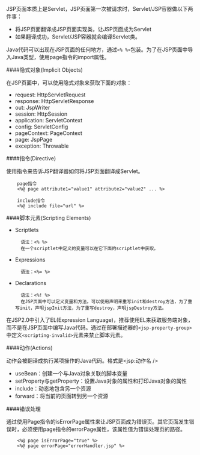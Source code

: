 JSP页面本质上是Servlet，JSP页面第一次被请求时，Servlet/JSP容器做以下两件事：

* 将JSP页面翻译成JSP页面实现类，让JSP页面成为Servlet
* 如果翻译成功，Servlet/JSP容器就会编译Servlet类。


Java代码可以出现在JSP页面的任何地方，通过`<% %>`包装。为了在JSP页面中导入Java类型，使用page指令的import属性。

####隐式对象(Implicit Objects)

在JSP页面中，可以使用隐式对象来获取下面的对象：

* request: HttpServletRequest
* response: HttpServletResponse
* out: JspWriter
* session: HttpSession
* application: ServletContext
* config: ServletConfig
* pageContext: PageContext
* page: JspPage
* exception: Throwable


####指令(Directive)

使用指令来告诉JSP翻译器如何将JSP页面翻译成Servlet。

		page指令
		<%@ page attribute1="value1" attribute2="value2" ... %>

		include指令
		<%@ include file="url" %>


####脚本元素(Scripting Elements)

* Scriptlets

		语法：<% %>
		在一个scriptlet中定义的变量可以在它下面的scriptlet中获取。
* Expressions

		语法：<%= %>
		
* Declarations

		语法：<%! %>
		在JSP页面中可以定义变量和方法。可以使用声明来重写init和destroy方法，为了重写init，声明jspInit方法，为了重写destroy，声明jspDestroy方法。

在JSP2.0中引入了EL(Expression Language)，推荐使用EL来获取服务端对象，而不是在JSP页面中编写Java代码。通过在部署描述器的`<jsp-property-group>`中定义`<scripting-invalid>`元素来禁止脚本元素。

####动作(Actions)

动作会被翻译成执行某项操作的Java代码。格式是<jsp:动作名 />

* useBean：创建一个与Java对象关联的脚本变量
* setProperty与getProperty：设置Java对象的属性和打印Java对象的属性
* include：动态地包含另一个资源
* forward：将当前的页面转到另一个资源


####错误处理

通过使用Page指令的isErrorPage属性来让JSP页面成为错误页。其它页面发生错误时，必须使用page指令的errorPage属性，该属性值为错误处理页的路径。

		<%@ page isErrorPage="true" %>
		<%@ page errorPage="errorHandler.jsp" %>


